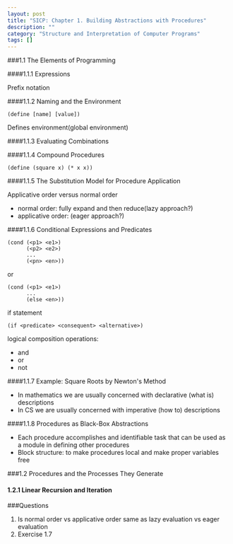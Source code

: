 ```yaml
---
layout: post
title: "SICP: Chapter 1. Building Abstractions with Procedures"
description: ""
category: "Structure and Interpretation of Computer Programs"
tags: []
---
```


###1.1 The Elements of Programming

####1.1.1 Expressions

Prefix notation

####1.1.2 Naming and the Environment

    (define [name] [value])

Defines environment(global environment)

####1.1.3 Evaluating Combinations

####1.1.4 Compound Procedures

    (define (square x) (* x x))

####1.1.5 The Substitution Model for Procedure Application

Applicative order versus normal order

- normal order: fully expand and then reduce(lazy approach?)
- applicative order: (eager approach?)

####1.1.6 Conditional Expressions and Predicates

    (cond (<p1> <e1>)
          (<p2> <e2>)
          ...
          (<pn> <en>))

or

    (cond (<p1> <e1>)
          ...
          (else <en>))

if statement

    (if <predicate> <consequent> <alternative>)

logical composition operations:

- and
- or
- not

####1.1.7 Example: Square Roots by Newton's Method

- In mathematics we are usually concerned with declarative (what is) descriptions
- In CS we are usually concerned with imperative (how to) descriptions

####1.1.8 Procedures as Black-Box Abstractions

- Each procedure accomplishes and identifiable task that can be used as a module in defining other procedures
- Block structure: to make procedures local and make proper variables free

###1.2 Procedures and the Processes They Generate

#### 1.2.1 Linear Recursion and Iteration



###Questions

1. Is normal order vs applicative order same as lazy evaluation vs eager evaluation
2. Exercise 1.7
